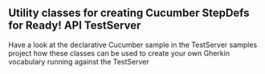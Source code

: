 ## Utility classes for creating Cucumber StepDefs for Ready! API TestServer

Have a look at the declarative Cucumber sample in the TestServer samples project how these classes
can be used to create your own Gherkin vocabulary running against the TestServer